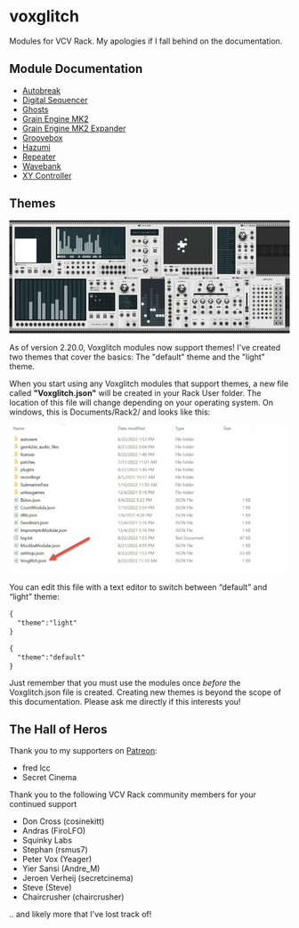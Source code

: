 # voxglitch

Modules for VCV Rack.  My apologies if I fall behind on the documentation.

## Module Documentation

* [Autobreak](docs/autobreak.md)
* [Digital Sequencer](docs/digital-sequencer.md)
* [Ghosts](docs/ghosts.md)
* [Grain Engine MK2](docs/grain-engine-mk2.md)
* [Grain Engine MK2 Expander](docs/grain-engine-mk2-expander.md)
* [Groovebox](docs/groovebox.md)
* [Hazumi](docs/hazumi.md)
* [Repeater](docs/repeater.md)
* [Wavebank](docs/wavebank.md)
* [XY Controller](docs/xy-controller.md)

## Themes

![Theme Screen Capture](docs/images/home/light-theme.jpg)

As of version 2.20.0, Voxglitch modules now support themes!  I've created two themes that cover the basics: The "default" theme and the "light" theme.

When you start using any Voxglitch modules that support themes, a new file called **"Voxglitch.json"** will be created in your Rack User folder.  The location of this file will change depending on your operating system. On windows, this is Documents/Rack2/ and looks like this:

 ![user-folder-windows](docs/images/home/rack-user-folder.jpg)

 You can edit this file with a text editor to switch between “default” and “light” theme:
````
{
  "theme":"light"
}
````
````
{
  "theme":"default"
}
````

Just remember that you must use the modules once _before_ the Voxglitch.json file is created.  Creating new themes is beyond the scope of this documentation.  Please ask me directly if this interests you!

## The Hall of Heros

Thank you to my supporters on [Patreon](https://www.patreon.com/voxglitch):

* fred lcc
* Secret Cinema

Thank you to the following VCV Rack community members for your continued support

* Don Cross (cosinekitt)
* Andras (FiroLFO)
* Squinky Labs
* Stephan (rsmus7)
* Peter Vox (Yeager)
* Yier Sansi (Andre_M)
* Jeroen Verheij (secretcinema)
* Steve (Steve)
* Chaircrusher (chaircrusher)

.. and likely more that I've lost track of!

